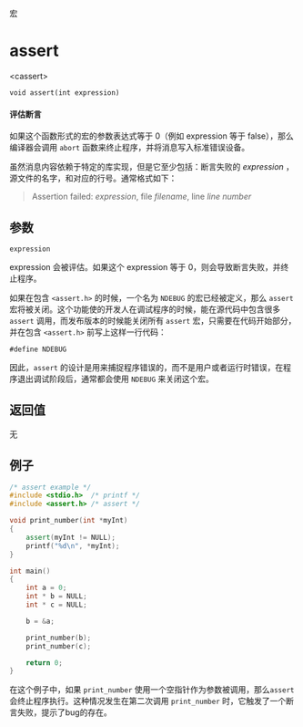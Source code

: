 宏  

# assert 

\<cassert\>

`void assert(int expression)`


#### 评估断言

如果这个函数形式的宏的参数表达式等于 0（例如 expression 等于 false），那么编译器会调用 `abort` 函数来终止程序，并将消息写入标准错误设备。

虽然消息内容依赖于特定的库实现，但是它至少包括：断言失败的 _expression_ ，源文件的名字，和对应的行号。通常格式如下：

> Assertion failed: _expression_, file _filename_, line _line_ _number_


## 参数

`expression`

expression 会被评估。如果这个 expression 等于 0，则会导致断言失败，并终止程序。

如果在包含 `<assert.h>` 的时候，一个名为 `NDEBUG` 的宏已经被定义，那么 `assert` 宏将被关闭。这个功能使的开发人在调试程序的时候，能在源代码中包含很多 `assert` 调用，而发布版本的时候能关闭所有 `assert` 宏，只需要在代码开始部分，并在包含 `<assert.h>` 前写上这样一行代码：

```
#define NDEBUG
```

因此，`assert` 的设计是用来捕捉程序错误的，而不是用户或者运行时错误，在程序退出调试阶段后，通常都会使用 `NDEBUG` 来关闭这个宏。


## 返回值

无


## 例子

```cpp
/* assert example */
#include <stdio.h>	/* printf */
#include <assert.h> /* assert */

void print_number(int *myInt)
{
	assert(myInt != NULL);
	printf("%d\n", *myInt);
}

int main()
{
	int a = 0;
	int * b = NULL;
	int * c = NULL;

	b = &a;

	print_number(b);
	print_number(c);

	return 0;
}
```

在这个例子中，如果 `print_number` 使用一个空指针作为参数被调用，那么`assert` 会终止程序执行。这种情况发生在第二次调用 `print_number` 时，它触发了一个断言失败，提示了bug的存在。
